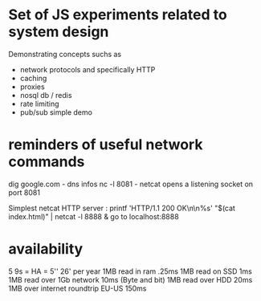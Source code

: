 # Set of JS experiments related to system design

Demonstrating concepts suchs as

* network protocols and specifically HTTP
* caching
* proxies
* nosql db / redis
* rate limiting
* pub/sub simple demo

# reminders of useful network commands
dig google.com - dns infos
nc -l 8081 - netcat opens a listening socket on port 8081

Simplest netcat HTTP server :
printf 'HTTP/1.1 200 OK\n\n%s' "$(cat index.html)" | netcat -l 8888
& go to localhost:8888

# availability
5 9s = HA = 5'' 26' per year
1MB read in ram .25ms
1MB read on SSD 1ms
1MB read over 1Gb network 10ms (Byte and bit)
1MB read over HDD 20ms
1MB over internet roundtrip EU-US 150ms
